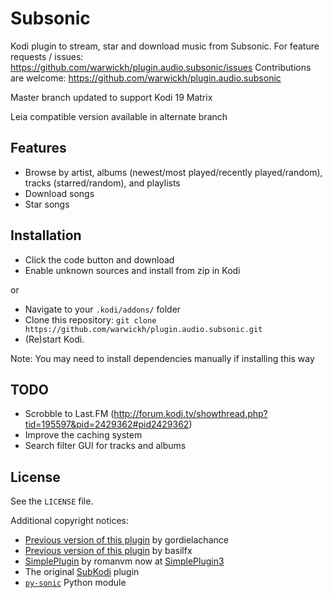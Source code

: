 # Subsonic
Kodi plugin to stream, star and download music from Subsonic.
For feature requests / issues:
https://github.com/warwickh/plugin.audio.subsonic/issues
Contributions are welcome:
https://github.com/warwickh/plugin.audio.subsonic

Master branch updated to support Kodi 19 Matrix

Leia compatible version available in alternate branch

## Features
* Browse by artist, albums (newest/most played/recently played/random), tracks (starred/random), and playlists
* Download songs
* Star songs

## Installation
* Click the code button and download
* Enable unknown sources and install from zip in Kodi

or

* Navigate to your `.kodi/addons/` folder
* Clone this repository: `git clone https://github.com/warwickh/plugin.audio.subsonic.git`
* (Re)start Kodi.

Note: You may need to install dependencies manually if installing this way

## TODO
* Scrobble to Last.FM (http://forum.kodi.tv/showthread.php?tid=195597&pid=2429362#pid2429362)
* Improve the caching system
* Search filter GUI for tracks and albums

## License
See the `LICENSE` file.

Additional copyright notices:
* [Previous version of this plugin](https://github.com/gordielachance/plugin.audio.subsonic) by gordielachance
* [Previous version of this plugin](https://github.com/basilfx/plugin.audio.subsonic) by basilfx
* [SimplePlugin](https://github.com/romanvm/script.module.simpleplugin/stargazers) by romanvm now at [SimplePlugin3](https://github.com/vlmaksime/script.module.simpleplugin)
* The original [SubKodi](https://github.com/DarkAllMan/SubKodi) plugin
* [`py-sonic`](https://github.com/crustymonkey/py-sonic) Python module
